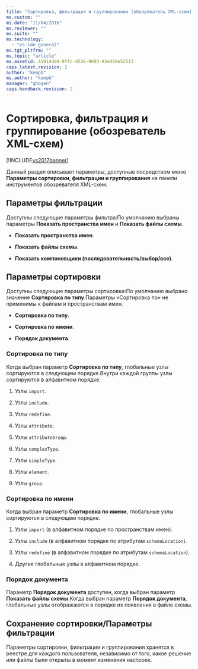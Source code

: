 ```yaml
---
title: "Сортировка, фильтрация и группирование (обозреватель XML-схем) | Microsoft Docs"
ms.custom: ""
ms.date: "11/04/2016"
ms.reviewer: ""
ms.suite: ""
ms.technology: 
  - "vs-ide-general"
ms.tgt_pltfrm: ""
ms.topic: "article"
ms.assetid: 4a914de0-9ffc-4526-9603-92e460e52513
caps.latest.revision: 2
author: "kempb"
ms.author: "kempb"
manager: "ghogen"
caps.handback.revision: 2
---
```

# Сортировка, фильтрация и группирование (обозреватель XML-схем)
[!INCLUDE[vs2017banner](../code-quality/includes/vs2017banner.md)]

Данный раздел описывает параметры, доступные посредством меню **Параметры сортировки, фильтрации и группирования** на панели инструментов обозревателя XML\-схем.  
  
## Параметры фильтрации  
 Доступны следующие параметры фильтра:По умолчанию выбраны параметры **Показать пространства имен** и **Показать файлы схемы**.  
  
-   **Показать пространства имен**.  
  
-   **Показать файлы схемы**.  
  
-   **Показать компоновщики \(последовательность\/выбор\/все\)**.  
  
## Параметры сортировки  
 Доступны следующие параметры сортировки:По умолчанию выбрано значение **Сортировка по типу**.Параметры «Сортировка по» не применимы к файлам и пространствам имен.  
  
-   **Сортировка по типу**.  
  
-   **Сортировка по имени**.  
  
-   **Порядок документа**.  
  
### Сортировка по типу  
 Когда выбран параметр **Сортировка по типу**, глобальные узлы сортируются в следующем порядке.Внутри каждой группы узлы сортируются в алфавитном порядке.  
  
1.  Узлы `import`.  
  
2.  Узлы `include`.  
  
3.  Узлы `redefine`.  
  
4.  Узлы `attribute`.  
  
5.  Узлы `attributeGroup`.  
  
6.  Узлы `complexType`.  
  
7.  Узлы `simpleType`.  
  
8.  Узлы `element`.  
  
9. Узлы `group`.  
  
### Сортировка по имени  
 Когда выбран параметр **Сортировка по имени**, глобальные узлы сортируются в следующем порядке.  
  
1.  Узлы `import` \(в алфавитном порядке по пространствам имен\).  
  
2.  Узлы `include` \(в алфавитном порядке по атрибутам `schemaLocation`\).  
  
3.  Узлы `redefine` \(в алфавитном порядке по атрибутам `schemaLocation`\).  
  
4.  Другие глобальные узлы в алфавитном порядке.  
  
### Порядок документа  
 Параметр **Порядок документа** доступен, когда выбран параметр **Показать файлы схемы**.Когда выбран параметр **Порядок документа**, глобальные узлы отображаются в порядке их появления в файле схемы.  
  
## Сохранение сортировки\/Параметры фильтрации  
 Параметры сортировки, фильтрации и группирования хранятся в реестре для каждого пользователя, независимо от того, какое решение или файлы были открыты в момент изменения настроек.